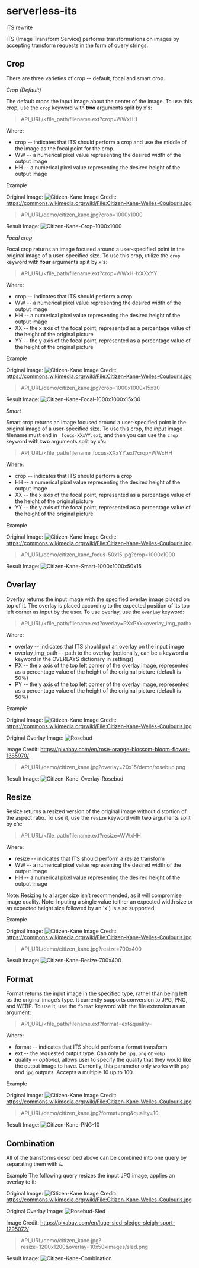 # serverless-its
ITS rewrite

ITS (Image Transform Service) performs transformations on images by accepting transform requests in the form of query strings.

## Crop

There are three varieties of crop -- default, focal and smart crop.

*Crop (Default)*

The default crops the input image about the center of the image. To use this crop, use the `crop` keyword with **two** arguments split by x's:

>API_URL/<file_path/filename.ext?crop=WWxHH

Where:
* crop -- indicates that ITS should perform a crop and use the middle of the image as the focal point for the crop.
* WW -- a numerical pixel value representing the desired width of the output image
* HH -- a numerical pixel value representing the desired height of the output image

Example

Original Image: ![Citizen-Kane](http://i.imgur.com/pFndG84.jpg)
Image Credit: https://commons.wikimedia.org/wiki/File:Citizen-Kane-Welles-Coulouris.jpg

>API_URL/demo/citizen_kane.jpg?crop=1000x1000

Result Image: ![Citizen-Kane-Crop-1000x1000](http://i.imgur.com/meMAv8Q.jpg)

*Focal crop*

Focal crop returns an image focused around a user-specified point in the original image of a user-specified size. To use this crop, utilize the `crop` keyword with **four** arguments split by x's:

>API_URL/<file_path/filename.ext?crop=WWxHHxXXxYY

Where:
* crop -- indicates that ITS should perform a crop
* WW -- a numerical pixel value representing the desired width of the output image
* HH -- a numerical pixel value representing the desired height of the output image
* XX -- the x axis of the focal point, represented as a percentage value of the height of the original picture
* YY -- the y axis of the focal point, represented as a percentage value of the height of the original picture

Example

Original Image: ![Citizen-Kane](http://i.imgur.com/pFndG84.jpg)
Image Credit: https://commons.wikimedia.org/wiki/File:Citizen-Kane-Welles-Coulouris.jpg

>API_URL/demo/citizen_kane.jpg?crop=1000x1000x15x30

Result Image: ![Citizen-Kane-Focal-1000x1000x15x30](http://i.imgur.com/U3gdnmf.jpg)

*Smart*

Smart crop returns an image focused around a user-specified point in the original image of a user-specified size. To use this crop, the input image filename must end in `_foucs-XXxYY.ext`, and then you can use the `crop` keyword with **two** arguments split by x's:

>API_URL/<file_path/filename_focus-XXxYY.ext?crop=WWxHH

Where:
* crop -- indicates that ITS should perform a crop
* HH -- a numerical pixel value representing the desired height of the output image
* XX -- the x axis of the focal point, represented as a percentage value of the height of the original picture
* YY -- the y axis of the focal point, represented as a percentage value of the height of the original picture

Example

Original Image: ![Citizen-Kane](http://i.imgur.com/pFndG84.jpg)
Image Credit: https://commons.wikimedia.org/wiki/File:Citizen-Kane-Welles-Coulouris.jpg

>API_URL/demo/citizen_kane_focus-50x15.jpg?crop=1000x1000

Result Image: ![Citizen-Kane-Smart-1000x1000x50x15](http://i.imgur.com/5w5e8lR.jpg)

## Overlay

Overlay returns the input image with the specified overlay image placed on top of it. The overlay is placed according to the expected position of its top left corner as input by the user. To use overlay, use the `overlay` keyword:

>API_URL/<file_path/filename.ext?overlay=PXxPYx<overlay_img_path>

Where:
* overlay -- indicates that ITS should put an overlay on the input image
* overlay_img_path -- path to the overlay (optionally, can be a keyword a keyword in the OVERLAYS dictionary in settings)
* PX -- the x axis of the top left corner of the overlay image,  represented as a percentage value of the height of the original picture (default is 50%)
* PY -- the y axis of the top left corner of the overlay image, represented as a percentage value of the height of the original picture (default is 50%)

Example

Original Image: ![Citizen-Kane](http://i.imgur.com/pFndG84.jpg)
Image Credit: https://commons.wikimedia.org/wiki/File:Citizen-Kane-Welles-Coulouris.jpg

Original Overlay Image: ![Rosebud](http://i.imgur.com/pOH6LJf.png)

Image Credit: https://pixabay.com/en/rose-orange-blossom-bloom-flower-1385970/

>API_URL/demo/citizen_kane.jpg?overlay=20x15/demo/rosebud.png

Result Image: ![Citizen-Kane-Overlay-Rosebud](http://i.imgur.com/BcMqXXT.jpg)

## Resize

Resize returns a resized version of the original image without distortion of the aspect ratio. To use it, use the `resize` keyword with **two** arguments split by x's:

>API_URL/<file_path/filename.ext?resize=WWxHH

Where:
* resize -- indicates that ITS should perform a resize transform
* WW -- a numerical pixel value representing the desired width of the output image
* HH -- a numerical pixel value representing the desired height of the output image

Note: Resizing to a larger size isn’t recommended, as it will compromise image quality.
Note: Inputing a single value (either an expected width size or an expected height size followed by an 'x') is also supported.

Example

Original Image: ![Citizen-Kane](http://i.imgur.com/pFndG84.jpg)
Image Credit: https://commons.wikimedia.org/wiki/File:Citizen-Kane-Welles-Coulouris.jpg

>API_URL/demo/citizen_kane.jpg?resize=700x400

Result Image: ![Citizen-Kane-Resize-700x400](http://i.imgur.com/CItOntv.jpg)

## Format

Format returns the input image in the specified type, rather than being left as the original image’s type. It currently supports conversion to JPG, PNG, and WEBP. To use it, use the `format` keyword with the file extension as an argument:

>API_URL/<file_path/filename.ext?format=ext&quality=<integer>

Where:
* format -- indicates that ITS should perform a format transform
* ext -- the requested output type. Can only be `jpg`, `png` or `webp`
* quality -- *optional*, allows user to specify the quality that they would like the output image to have. Currently, this parameter only works with `png` and `jpg` outputs. Accepts a multiple 10 up to 100.

Example

Original Image: ![Citizen-Kane](http://i.imgur.com/pFndG84.jpg)
Image Credit: https://commons.wikimedia.org/wiki/File:Citizen-Kane-Welles-Coulouris.jpg

>API_URL/demo/citizen_kane.jpg?format=png&quality=10

Result Image: ![Citizen-Kane-PNG-10](http://i.imgur.com/CItOntv.jpg)


## Combination
All of the transforms described above can be combined into one query by separating them with `&`.

Example
The following query resizes the input JPG image, applies an overlay to it:

Original Image: ![Citizen-Kane](http://i.imgur.com/pFndG84.jpg)
Image Credit: https://commons.wikimedia.org/wiki/File:Citizen-Kane-Welles-Coulouris.jpg

Original Overlay Image: ![Rosebud-Sled](http://i.imgur.com/RZcKnYD.png)

Image Credit: https://pixabay.com/en/luge-sled-sledge-sleigh-sport-1295072/

>API_URL/demo/citizen_kane.jpg?resize=1200x1200&overlay=10x50ximages/sled.png

Result Image: ![Citizen-Kane-Combination](http://i.imgur.com/vmZuz7k.jpg)
